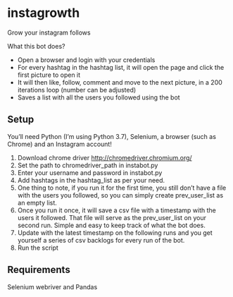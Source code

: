 # instagrowth
Grow your instagram follows

What this bot does?
- Open a browser and login with your credentials
- For every hashtag in the hashtag list, it will open the page and click the first picture to open it
- It will then like, follow, comment and move to the next picture, in a 200 iterations loop (number can be adjusted)
- Saves a list with all the users you followed using the bot

## Setup 
You’ll need Python (I’m using Python 3.7), Selenium, a browser (such as Chrome) and an Instagram account!

1. Download chrome driver http://chromedriver.chromium.org/
2. Set the path to chromedriver_path in instabot.py
3. Enter your username and password in instabot.py
4. Add hashtags in the hashtag_list as per your need. 
6. One thing to note, if you run it for the first time, you still don’t have a file with the users you followed, so you can simply create prev_user_list as an empty list.
7. Once you run it once, it will save a csv file with a timestamp with the users it followed. That file will serve as the prev_user_list on your second run. Simple and easy to keep track of what the bot does.
8. Update with the latest timestamp on the following runs and you get yourself a series of csv backlogs for every run of the bot.
9. Run the script

## Requirements
Selenium webriver and Pandas 
